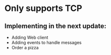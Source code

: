 # Only supports TCP

## Implementing in the next update:
 - Adding Web client
 - Adding events to handle messages
 - Order a pizza